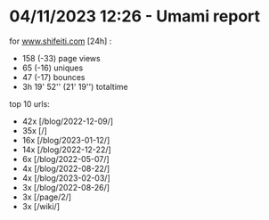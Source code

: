 # 04/11/2023 12:26 - Umami report
for www.shifeiti.com [24h] :

 - 158 (-33) page views
 - 65 (-16) uniques
 - 47 (-17) bounces
 - 3h 19' 52'' (21' 19'') totaltime


top 10 urls:
 - 42x [/blog/2022-12-09/]
 - 35x [/]
 - 16x [/blog/2023-01-12/]
 - 14x [/blog/2022-12-22/]
 - 6x [/blog/2022-05-07/]
 - 4x [/blog/2022-08-22/]
 - 4x [/blog/2023-02-03/]
 - 3x [/blog/2022-08-26/]
 - 3x [/page/2/]
 - 3x [/wiki/]


